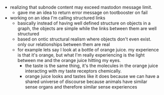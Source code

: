 *   realizing that subnode content may exceed mastodon message limit.
    *   gave me an idea to return error message on tootbooster on fail
*   working on an idea I'm calling structured links
    *   basically instead of having well defined structure on objects in a graph, the objects are simple while the links between them are well structured
    *   based on ontic structural realism where objects don't even exist. only our relationships between them are real
    *   for example lets say I look at a bottle of orange juice. my experience is that it's orange, but what I'm really experiencing is the light between me and the orange juice hitting my eyes.
        *   the taste is the same thing, it's the molecules in the orange juice interacting with my taste receptors chemically.
        *   orange juice looks and tastes like it does because we can have a shared universe of discourse because animals have similar sense organs and therefore similar sense experiences